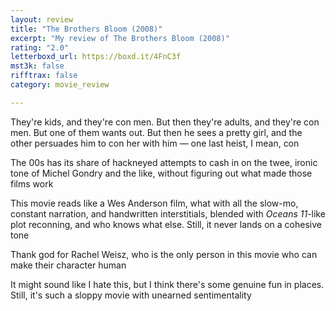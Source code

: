 ```yaml
---
layout: review
title: "The Brothers Bloom (2008)"
excerpt: "My review of The Brothers Bloom (2008)"
rating: "2.0"
letterboxd_url: https://boxd.it/4FnC3f
mst3k: false
rifftrax: false
category: movie_review

---
```


They're kids, and they're con men. But then they're adults, and they're con men. But one of them wants out. But then he sees a pretty girl, and the other persuades him to con her with him — one last heist, I mean, con

The 00s has its share of hackneyed attempts to cash in on the twee, ironic tone of Michel Gondry and the like, without figuring out what made those films work

This movie reads like a Wes Anderson film, what with all the slow-mo, constant narration, and handwritten interstitials, blended with <i>Oceans 11</i>-like plot reconning, and who knows what else. Still, it never lands on a cohesive tone

Thank god for Rachel Weisz, who is the only person in this movie who can make their character human

It might sound like I hate this, but I think there's some genuine fun in places. Still, it's such a sloppy movie with unearned sentimentality